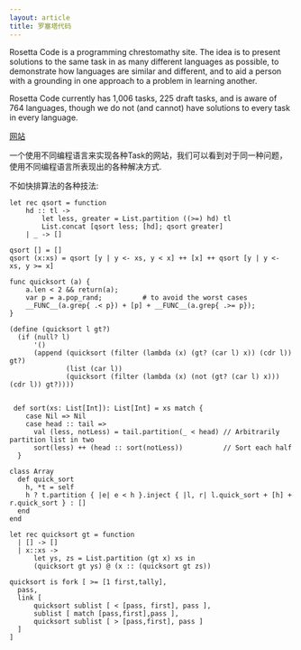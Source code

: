 ```yaml
---
layout: article
title: 罗塞塔代码
---
```



Rosetta Code is a programming chrestomathy site. The idea is to present solutions to the same task in as many different languages as possible, to demonstrate how languages are similar and different, and to aid a person with a grounding in one approach to a problem in learning another. 

Rosetta Code currently has 1,006 tasks, 225 draft tasks, and is aware of 764 languages, though we do not (and cannot) have solutions to every task in every language.


[网站](http://rosettacode.org/wiki/Rosetta_Code)


一个使用不同编程语言来实现各种Task的网站，我们可以看到对于同一种问题，使用不同编程语言所表现出的各种解决方式.



不如快排算法的各种技法:


```
let rec qsort = function
    hd :: tl ->
        let less, greater = List.partition ((>=) hd) tl
        List.concat [qsort less; [hd]; qsort greater]
    | _ -> []
```



```
qsort [] = []
qsort (x:xs) = qsort [y | y <- xs, y < x] ++ [x] ++ qsort [y | y <- xs, y >= x]
```



```
func quicksort (a) {
    a.len < 2 && return(a);
    var p = a.pop_rand;          # to avoid the worst cases
    __FUNC__(a.grep{ .< p}) + [p] + __FUNC__(a.grep{ .>= p});
}
```

```
(define (quicksort l gt?)
  (if (null? l)
      '()
      (append (quicksort (filter (lambda (x) (gt? (car l) x)) (cdr l)) gt?)
              (list (car l))
              (quicksort (filter (lambda (x) (not (gt? (car l) x))) (cdr l)) gt?))))
 
```

```
 def sort(xs: List[Int]): List[Int] = xs match {
    case Nil => Nil
    case head :: tail =>
      val (less, notLess) = tail.partition(_ < head) // Arbitrarily partition list in two
      sort(less) ++ (head :: sort(notLess))          // Sort each half
  }
```

```
class Array
  def quick_sort
    h, *t = self
    h ? t.partition { |e| e < h }.inject { |l, r| l.quick_sort + [h] + r.quick_sort } : []
  end
end
```


```
let rec quicksort gt = function
  | [] -> []
  | x::xs ->
      let ys, zs = List.partition (gt x) xs in
      (quicksort gt ys) @ (x :: (quicksort gt zs))
```


```
quicksort is fork [ >= [1 first,tally],
  pass,
  link [
      quicksort sublist [ < [pass, first], pass ],
      sublist [ match [pass,first],pass ],
      quicksort sublist [ > [pass,first], pass ]
  ]
]
```


